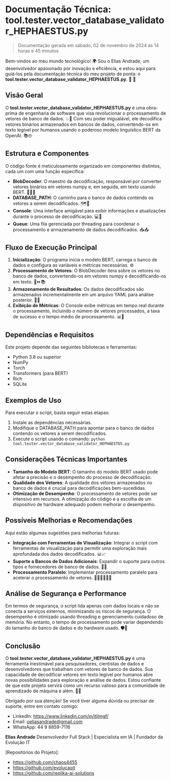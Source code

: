 # Documentação Técnica: tool.tester.vector_database_validator_HEPHAESTUS.py

> Documentação gerada em sábado, 02 de novembro de 2024 às 14 horas e 45 minutos

Bem-vindos ao meu mundo tecnológico! 🌍 Sou o Elias Andrade, um desenvolvedor apaixonado por inovação e eficiência, e estou aqui para guiá-los pela documentação técnica do meu projeto de ponta: o **tool.tester.vector_database_validator_HEPHAESTUS.py**. 🤖 💪

## Visão Geral

O **tool.tester.vector_database_validator_HEPHAESTUS.py** é uma obra-prima de engenharia de software que visa revolucionar o processamento de vetores de banco de dados. 💥🚀 Com seu poder inigualável, ele decodifica vetores binários armazenados em bancos de dados, convertendo-os em texto legível por humanos usando o poderoso modelo linguístico BERT da OpenAI. 📚🤓

## Estrutura e Componentes

O código fonte é meticulosamente organizado em componentes distintos, cada um com uma função específica:

- **BlobDecoder**: O maestro da decodificação, responsável por converter vetores binários em vetores numpy e, em seguida, em texto usando BERT. 🧙‍♂️✨
- **DATABASE_PATH**: O caminho para o banco de dados contendo os vetores a serem decodificados. 🗺️📂
- **Console**: Uma interface amigável para exibir informações e atualizações durante o processo de decodificação. 💻💬
- **Queue**: Uma fila gerenciada por threading para coordenar o processamento e armazenamento de dados decodificados. 📥📤

## Fluxo de Execução Principal

1. **Inicialização**: O programa inicia o modelo BERT, carrega o banco de dados e configura as variáveis e métricas necessárias. ⚙️
2. **Processamento de Vetores**: O BlobDecoder itera sobre os vetores no banco de dados, convertendo-os em vetores numpy e decodificando-os em texto. 🔢⏩📚
3. **Armazenamento de Resultados**: Os dados decodificados são armazenados incrementalmente em um arquivo YAML para análise posterior. 💾📝
4. **Exibição de Métricas**: O Console exibe métricas em tempo real durante o processamento, incluindo o número de vetores processados, a taxa de sucesso e o tempo médio de processamento. 📊🚀

## Dependências e Requisitos

Este projeto depende das seguintes bibliotecas e ferramentas:

- Python 3.8 ou superior
- NumPy
- Torch
- Transformers (para BERT)
- Rich
- SQLite

## Exemplos de Uso

Para executar o script, basta seguir estas etapas:

1. Instale as dependências necessárias.
2. Modifique o DATABASE_PATH para apontar para o banco de dados contendo os vetores a serem decodificados.
3. Execute o script usando o comando: `python tool.tester.vector_database_validator_HEPHAESTUS.py`

## Considerações Técnicas Importantes

- **Tamanho do Modelo BERT**: O tamanho do modelo BERT usado pode afetar a precisão e o desempenho do processo de decodificação. 
- **Qualidade dos Vetores**: A qualidade dos vetores armazenados no banco de dados é crucial para decodificações bem-sucedidas. 
- **Otimização de Desempenho**: O processamento de vetores pode ser intensivo em recursos. A otimização do código e a escolha de um dispositivo de hardware adequado podem melhorar o desempenho.

## Possíveis Melhorias e Recomendações

Aqui estão algumas sugestões para melhorias futuras:

- **Integração com Ferramentas de Visualização**: Integrar o script com ferramentas de visualização para permitir uma exploração mais aprofundada dos dados decodificados. 📊📈
- **Suporte a Bancos de Dados Adicionais**: Expandir o suporte para outros tipos e fornecedores de banco de dados. 💾🤝
- **Processamento Paralelo**: Implementar processamento paralelo para acelerar o processamento de vetores. 🏃‍♂️🏃‍♂️🏃‍♂️

## Análise de Segurança e Performance

Em termos de segurança, o script lida apenas com dados locais e não se conecta a serviços externos, minimizando os riscos de segurança. O desempenho é otimizado usando threading e gerenciamento cuidadoso de memória. No entanto, o tempo de processamento pode variar dependendo do tamanho do banco de dados e do hardware usado. 🛡️🚀

## Conclusão

O **tool.tester.vector_database_validator_HEPHAESTUS.py** é uma ferramenta inestimável para pesquisadores, cientistas de dados e desenvolvedores que trabalham com vetores de banco de dados. Sua capacidade de decodificar vetores em texto legível por humanos abre novas possibilidades para exploração e análise de dados. Estou confiante de que este projeto servirá como um recurso valioso para a comunidade de aprendizado de máquina e além. 🤝🌟

Obrigado por sua atenção! Se você tiver alguma dúvida ou precisar de suporte, entre em contato comigo:

- LinkedIn: https://www.linkedin.com/in/itilmgf/ 
- Email: oeliasandrade@gmail.com 
- WhatsApp: 44 9 8859-7116

**Elias Andrade**
Desenvolvedor Full Stack | Especialista em IA | Fundador da Evolução IT

[Repositórios do Projeto]:
- https://github.com/chaos4455
- https://github.com/evolucaoit
- https://github.com/replika-ai-solutions